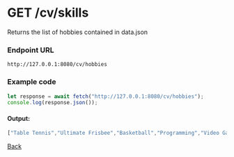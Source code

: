 # GET /cv/skills
Returns the list of hobbies contained in data.json
### Endpoint URL
`http://127.0.0.1:8080/cv/hobbies`

### Example code
```js
let response = await fetch("http://127.0.0.1:8080/cv/hobbies");
console.log(response.json());
```
#### Output:
```js
["Table Tennis","Ultimate Frisbee","Basketball","Programming","Video Games","Badminton","Calisthenics"]
```

[Back](../cv_api.md)